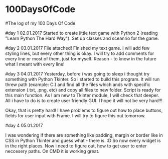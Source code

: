 # 100DaysOfCode

#The log of my 100 Days Of Code

#day 1 02.01.2017
Started to create little text game with Python 2 (reading "Learn Python The Hard Way").
Set up classes and sceanrio for the game.

#day 2 03.01.2017
File attached!
Finished my text game. I will add few styling lines, but every other thing is okay.
I will try to add comments for every line or most of them, just for myself. Reason - to know in the future what I meant with every line! 

#day 3 04.01.2017
Yesterday, before i was going to sleep i thought try something with Python Tkinter. So i started to build this program.
It will run threw path (example: C:\) and find all the files which ands with specific extension (.txt, .png, etc) and copy all files to new folder.
Script is ready for this main function. As I am new to Tkinter module, I will check that deeper. All i have to do is to create user friendly GUI. I hope it will not be very hard!!!

Okay, that is pretty hard! I have problems to figure out how to place buttons, fields for user input with Frame.
I will try to figure this out tomorrow.

#day 4 05.01.2017

I was wondering if there are something like padding, margin or border like in CSS in Python Tkinter and guess what - there is. :D
So now every widget is in the right places. Now i need to figure out, how to get user to enter neccesery paths. On CMD it is working great.
